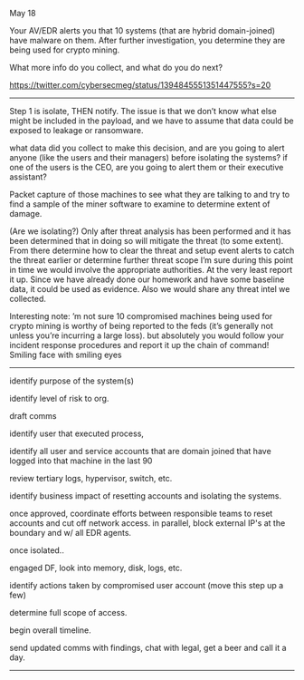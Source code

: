 May 18

Your AV/EDR alerts you that 10 systems (that are hybrid domain-joined) have malware on them. After further investigation, you determine they are being used for crypto mining. 

What more info do you collect, and what do you do next?

https://twitter.com/cybersecmeg/status/1394845551351447555?s=20

----

Step 1 is isolate, THEN notify. The issue is that we don’t know what else might be included in the payload, and we have to assume that data could be exposed to leakage or ransomware.

what data did you collect to make this decision, and are you going to alert anyone (like the users and their managers) before isolating the systems? if one of the users is the CEO, are you going to alert them or their executive assistant?

Packet capture of those machines to see what they are talking to and try to find a sample of the miner software to examine to determine extent of damage.

(Are we isolating?)
Only after threat analysis has been performed and it has been determined that in doing so will mitigate the threat (to some extent). From there determine how to clear the threat and setup event alerts to catch the threat earlier or determine further threat scope
I’m sure during this point in time we would involve the appropriate authorities. At the very least report it up. Since we have already done our homework and have some baseline data, it could be used as evidence. Also we would share any threat intel we collected.

Interesting note:  ’m not sure 10 compromised machines being used for crypto mining is worthy of being reported to the feds (it’s generally not unless you’re incurring a large loss). but absolutely you would follow your incident response procedures and report it up the chain of command! Smiling face with smiling eyes

----
identify purpose of the system(s) 

identify level of risk to org.

draft comms

identify user that executed process, 

identify all user and service accounts that are domain joined that have logged into that machine in the last 90

review tertiary logs, hypervisor, switch, etc.

identify business impact of resetting accounts and isolating the systems. 

once approved, coordinate efforts between responsible teams to reset accounts and cut off network access. in parallel, block external IP's at the boundary and w/ all EDR agents. 

once isolated..

engaged DF, look into memory, disk, logs, etc. 

identify actions taken by compromised user account (move this step up a few) 

determine full scope of access. 

begin overall timeline.

send updated comms with findings, chat with legal, get a beer and call it a day.

----
